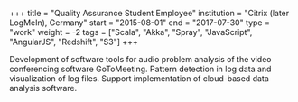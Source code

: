 +++
title = "Quality Assurance Student Employee"
institution = "Citrix (later LogMeIn), Germany"
start = "2015-08-01"
end = "2017-07-30"
type = "work"
weight = -2
tags = ["Scala", "Akka", "Spray", "JavaScript", "AngularJS", "Redshift", "S3"]
+++

Development of software tools for audio problem analysis of the video conferencing software GoToMeeting. Pattern detection in log data and visualization of log files. Support implementation of cloud-based data analysis software.
